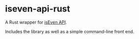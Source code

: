 # iseven-api-rust

A Rust wrapper for [isEven API](https://isevenapi.xyz/).

Includes the library as well as a simple command-line front end.
